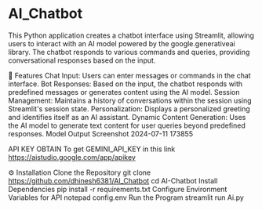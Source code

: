 # AI_Chatbot
This Python application creates a chatbot interface using Streamlit, allowing users to interact with an AI model powered by the google.generativeai library. The chatbot responds to various commands and queries, providing conversational responses based on the input.

📌 Features
Chat Input: Users can enter messages or commands in the chat interface.
Bot Responses: Based on the input, the chatbot responds with predefined messages or generates content using the AI model.
Session Management: Maintains a history of conversations within the session using Streamlit's session state.
Personalization: Displays a personalized greeting and identifies itself as an AI assistant.
Dynamic Content Generation: Uses the AI model to generate text content for user queries beyond predefined responses.
Model Output
Screenshot 2024-07-11 173855

API KEY OBTAIN
To get GEMINI_API_KEY in this link https://aistudio.google.com/app/apikey

⚙️ Installation
Clone the Repository
git clone https://github.com/dhinesh6381/AI_Chatbot
cd AI-Chatbot
Install Dependencies
pip install -r requirements.txt
Configure Environment Variables for API
notepad config.env
Run the Program
streamlit run Ai.py
